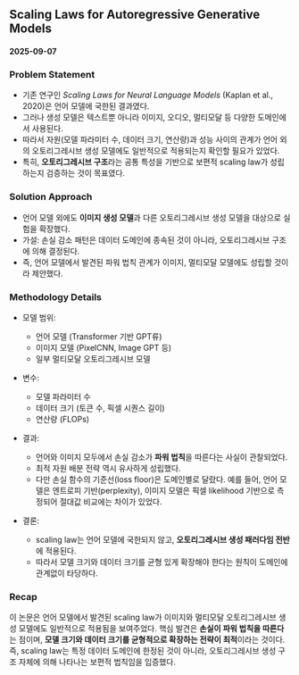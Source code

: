 ## Scaling Laws for Autoregressive Generative Models

#### 2025-09-07

### Problem Statement

* 기존 연구인 *Scaling Laws for Neural Language Models* (Kaplan et al., 2020)은 언어 모델에 국한된 결과였다.
* 그러나 생성 모델은 텍스트뿐 아니라 이미지, 오디오, 멀티모달 등 다양한 도메인에서 사용된다.
* 따라서 자원(모델 파라미터 수, 데이터 크기, 연산량)과 성능 사이의 관계가 언어 외의 오토리그레시브 생성 모델에도 일반적으로 적용되는지 확인할 필요가 있었다.
* 특히, **오토리그레시브 구조**라는 공통 특성을 기반으로 보편적 scaling law가 성립하는지 검증하는 것이 목표였다.

### Solution Approach

* 언어 모델 외에도 **이미지 생성 모델**과 다른 오토리그레시브 생성 모델을 대상으로 실험을 확장했다.
* 가설: 손실 감소 패턴은 데이터 도메인에 종속된 것이 아니라, 오토리그레시브 구조에 의해 결정된다.
* 즉, 언어 모델에서 발견된 파워 법칙 관계가 이미지, 멀티모달 모델에도 성립할 것이라 제안했다.

### Methodology Details

* 모델 범위:

  * 언어 모델 (Transformer 기반 GPT류)
  * 이미지 모델 (PixelCNN, Image GPT 등)
  * 일부 멀티모달 오토리그레시브 모델
* 변수:

  * 모델 파라미터 수
  * 데이터 크기 (토큰 수, 픽셀 시퀀스 길이)
  * 연산량 (FLOPs)
* 결과:

  * 언어와 이미지 모두에서 손실 감소가 **파워 법칙**을 따른다는 사실이 관찰되었다.
  * 최적 자원 배분 전략 역시 유사하게 성립했다.
  * 다만 손실 함수의 기준선(loss floor)은 도메인별로 달랐다. 예를 들어, 언어 모델은 엔트로피 기반(perplexity), 이미지 모델은 픽셀 likelihood 기반으로 측정되어 절대값 비교에는 차이가 있었다.
* 결론:

  * scaling law는 언어 모델에 국한되지 않고, **오토리그레시브 생성 패러다임 전반**에 적용된다.
  * 따라서 모델 크기와 데이터 크기를 균형 있게 확장해야 한다는 원칙이 도메인에 관계없이 타당하다.

### Recap

이 논문은 언어 모델에서 발견된 scaling law가 이미지와 멀티모달 오토리그레시브 생성 모델에도 일반적으로 적용됨을 보여주었다.
핵심 발견은 **손실이 파워 법칙을 따른다**는 점이며, **모델 크기와 데이터 크기를 균형적으로 확장하는 전략이 최적**이라는 것이다.
즉, scaling law는 특정 데이터 도메인에 한정된 것이 아니라, 오토리그레시브 생성 구조 자체에 의해 나타나는 보편적 법칙임을 입증했다.
